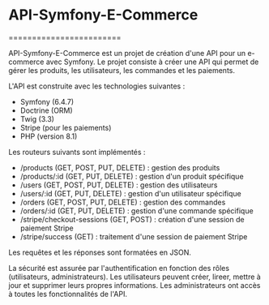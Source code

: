 # API-Symfony-E-Commerce
========================

API-Symfony-E-Commerce est un projet de création d'une API pour un e-commerce avec Symfony. Le projet consiste à créer une API qui permet de gérer les produits, les utilisateurs, les commandes et les paiements.

L'API est construite avec les technologies suivantes :

* Symfony (6.4.7)
* Doctrine (ORM)
* Twig (3.3)
* Stripe (pour les paiements)
* PHP (version 8.1)

Les routeurs suivants sont implémentés :

* /products (GET, POST, PUT, DELETE) : gestion des produits
* /products/:id (GET, PUT, DELETE) : gestion d'un produit spécifique
* /users (GET, POST, PUT, DELETE) : gestion des utilisateurs
* /users/:id (GET, PUT, DELETE) : gestion d'un utilisateur spécifique
* /orders (GET, POST, PUT, DELETE) : gestion des commandes
* /orders/:id (GET, PUT, DELETE) : gestion d'une commande spécifique
* /stripe/checkout-sessions (GET, POST) : création d'une session de paiement Stripe
* /stripe/success (GET) : traitement d'une session de paiement Stripe

Les requêtes et les réponses sont formatées en JSON.

La sécurité est assurée par l'authentification en fonction des rôles (utilisateurs, administrateurs). Les utilisateurs peuvent créer, lireer, mettre à jour et supprimer leurs propres informations. Les administrateurs ont accès à toutes les fonctionnalités de l'API.
